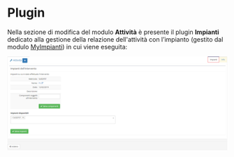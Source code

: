 # Plugin

Nella sezione di modifica del modulo **Attività** è presente il plugin **Impianti** dedicato alla gestione della relazione dell'attività con l’impianto \(gestito dal modulo [MyImpianti](../impianti/)\) in cui viene eseguita:

![Esempio plugin Impianti](../../.gitbook/assets/pluginattivita.PNG)

